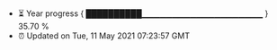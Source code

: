 - ⏳ Year progress { ██████████▁▁▁▁▁▁▁▁▁▁▁▁▁▁▁▁▁▁▁▁ } 35.70 %
- ⏰ Updated on Tue, 11 May 2021 07:23:57 GMT

